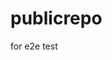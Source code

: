 # publicrepo
for e2e test
























































































































































































































































































































































































































































































































































































































































































































































































































































































































































































































































































































































































































































































































































































































































































































































































































































































































































































































































































































































































































































































































































































































































































































































































































































































































































































































































































































































































































































































































































































































































































































































































































































































































































































































































































































































































































































































































































































































































































































































































































































































































































































































































































































